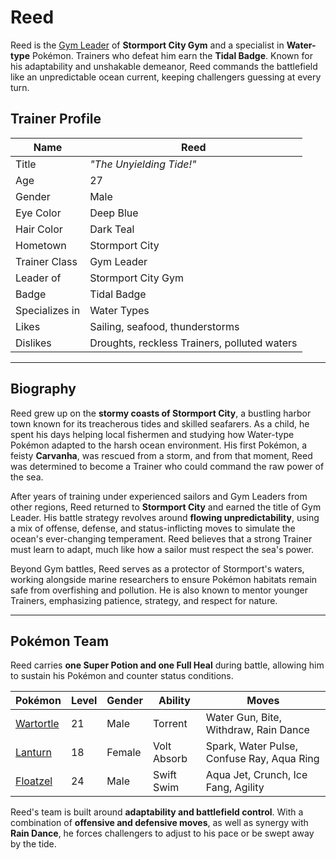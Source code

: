 # Reed  

Reed is the [Gym Leader](https://emeraldvoid.github.io/pokemon-scrapyard/gym%20leader) of **Stormport City Gym** and a specialist in **Water-type** Pokémon. Trainers who defeat him earn the **Tidal Badge**. Known for his adaptability and unshakable demeanor, Reed commands the battlefield like an unpredictable ocean current, keeping challengers guessing at every turn.  

## Trainer Profile  

| Name  | Reed |
|--------|--------|
| Title  | *"The Unyielding Tide!"* |
| Age  | 27 |
| Gender  | Male |
| Eye Color  | Deep Blue |
| Hair Color  | Dark Teal |
| Hometown  | Stormport City |
| Trainer Class  | Gym Leader |
| Leader of  | Stormport City Gym |
| Badge  | Tidal Badge |
| Specializes in  | Water Types |
| Likes  | Sailing, seafood, thunderstorms |
| Dislikes  | Droughts, reckless Trainers, polluted waters |

---

## Biography  

Reed grew up on the **stormy coasts of Stormport City**, a bustling harbor town known for its treacherous tides and skilled seafarers. As a child, he spent his days helping local fishermen and studying how Water-type Pokémon adapted to the harsh ocean environment. His first Pokémon, a feisty **Carvanha**, was rescued from a storm, and from that moment, Reed was determined to become a Trainer who could command the raw power of the sea.  

After years of training under experienced sailors and Gym Leaders from other regions, Reed returned to **Stormport City** and earned the title of Gym Leader. His battle strategy revolves around **flowing unpredictability**, using a mix of offense, defense, and status-inflicting moves to simulate the ocean's ever-changing temperament. Reed believes that a strong Trainer must learn to adapt, much like how a sailor must respect the sea's power.  

Beyond Gym battles, Reed serves as a protector of Stormport's waters, working alongside marine researchers to ensure Pokémon habitats remain safe from overfishing and pollution. He is also known to mentor younger Trainers, emphasizing patience, strategy, and respect for nature.  

---

## Pokémon Team  

Reed carries **one Super Potion and one Full Heal** during battle, allowing him to sustain his Pokémon and counter status conditions.  

| Pokémon  | Level | Gender | Ability | Moves |
|----------|-------|--------|---------|-------|
| [Wartortle](https://bulbapedia.bulbagarden.net/wiki/Wartortle_(Pok%C3%A9mon)) | 21 | Male | Torrent | Water Gun, Bite, Withdraw, Rain Dance |
| [Lanturn](https://bulbapedia.bulbagarden.net/wiki/Lanturn_(Pok%C3%A9mon)) | 18 | Female | Volt Absorb | Spark, Water Pulse, Confuse Ray, Aqua Ring |
| [Floatzel](https://bulbapedia.bulbagarden.net/wiki/Floatzel_(Pok%C3%A9mon)) | 24 | Male | Swift Swim | Aqua Jet, Crunch, Ice Fang, Agility |

Reed's team is built around **adaptability and battlefield control**. With a combination of **offensive and defensive moves**, as well as synergy with **Rain Dance**, he forces challengers to adjust to his pace or be swept away by the tide.  
